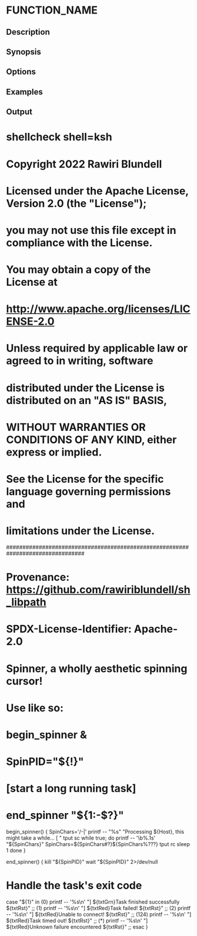 # FUNCTION_NAME

## Description

## Synopsis

## Options

## Examples

## Output
# shellcheck shell=ksh

# Copyright 2022 Rawiri Blundell
#
# Licensed under the Apache License, Version 2.0 (the "License");
# you may not use this file except in compliance with the License.
# You may obtain a copy of the License at
#
#     http://www.apache.org/licenses/LICENSE-2.0
#
# Unless required by applicable law or agreed to in writing, software
# distributed under the License is distributed on an "AS IS" BASIS,
# WITHOUT WARRANTIES OR CONDITIONS OF ANY KIND, either express or implied.
# See the License for the specific language governing permissions and
# limitations under the License.
################################################################################
# Provenance: https://github.com/rawiriblundell/sh_libpath
# SPDX-License-Identifier: Apache-2.0

# Spinner, a wholly aesthetic spinning cursor!
# Use like so:
# begin_spinner &
# SpinPID="${!}"
# [start a long running task]
# end_spinner "${1:-$?}"
begin_spinner() {
  SpinChars='/-\|'
  printf -- "%s" "Processing ${Host}, this might take a while... [ "
  tput sc
  while true; do
    printf -- '\b%.1s' "${SpinChars}"
    SpinChars=${SpinChars#?}${SpinChars%???}
    tput rc
    sleep 1
  done
}

end_spinner() {
  kill "${SpinPID}"
  wait "${SpinPID}" 2>/dev/null

  # Handle the task's exit code
  case "${1}" in
    (0)   printf -- '%s\n' "] ${txtGrn}Task finished successfully ${txtRst}" ;;
    (1)   printf -- '%s\n' "] ${txtRed}Task failed! ${txtRst}" ;;
    (2)   printf -- '%s\n' "] ${txtRed}Unable to connect! ${txtRst}" ;;
    (124) printf -- '%s\n' "] ${txtRed}Task timed out! ${txtRst}" ;;
    (*)   printf -- '%s\n' "] ${txtRed}Unknown failure encountered ${txtRst}" ;;
  esac
}
